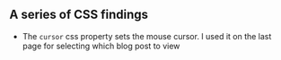 ## A series of CSS findings 

- The `cursor` css property sets the mouse cursor. I used it on the last page for selecting which blog post to view 
